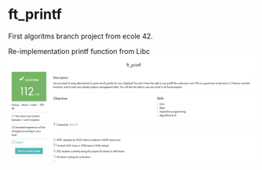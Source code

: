 # ft_printf
First algoritms branch project from ecole 42.

Re-implementation printf function from Libc
![ft_printf-mark](https://github.com/guji07/ft_printf/blob/master/printf.png)

